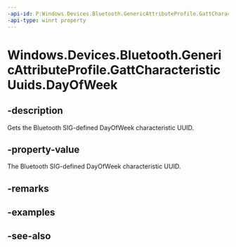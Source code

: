 ----api-id: P:Windows.Devices.Bluetooth.GenericAttributeProfile.GattCharacteristicUuids.DayOfWeek
-api-type: winrt property
---<!-- Property syntaxpublic System.Guid DayOfWeek { get; }--># Windows.Devices.Bluetooth.GenericAttributeProfile.GattCharacteristicUuids.DayOfWeek## -descriptionGets the Bluetooth SIG-defined DayOfWeek characteristic UUID.## -property-valueThe Bluetooth SIG-defined DayOfWeek characteristic UUID.## -remarks## -examples## -see-also